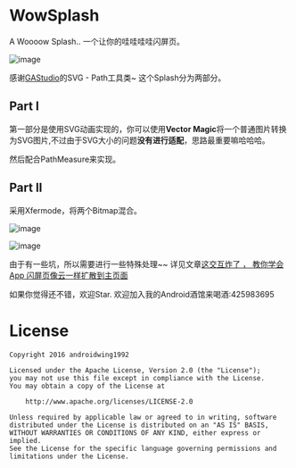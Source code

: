 # WowSplash
A Woooow Splash.. 一个让你的哇哇哇哇闪屏页。

![image](https://github.com/githubwing/WowSplash/raw/master/img/img.gif)

感谢[GAStudio](https://github.com/Ajian-studio)的SVG - Path工具类~
这个Splash分为两部分。
## Part I

第一部分是使用SVG动画实现的，你可以使用**Vector Magic**将一个普通图片转换为SVG图片,不过由于SVG大小的问题**没有进行适配**，思路最重要嘛哈哈哈。

然后配合PathMeasure来实现。

## Part II
采用Xfermode，将两个Bitmap混合。

![image](https://github.com/githubwing/WowSplash/raw/master/img/xfermode.png)

![image](https://github.com/githubwing/WowSplash/raw/master/img/zzz.png)

由于有一些坑，所以需要进行一些特殊处理~~ 详见文章[这交互炸了 ， 教你学会 App 闪屏页像云一样扩散到主页面](https://www.diycode.cc/topics/512)

如果你觉得还不错，欢迎Star. 欢迎加入我的Android酒馆来喝酒:425983695



# License

    Copyright 2016 androidwing1992

    Licensed under the Apache License, Version 2.0 (the "License");
    you may not use this file except in compliance with the License.
    You may obtain a copy of the License at
    
        http://www.apache.org/licenses/LICENSE-2.0
    
    Unless required by applicable law or agreed to in writing, software
    distributed under the License is distributed on an "AS IS" BASIS,
    WITHOUT WARRANTIES OR CONDITIONS OF ANY KIND, either express or implied.
    See the License for the specific language governing permissions and
    limitations under the License.
